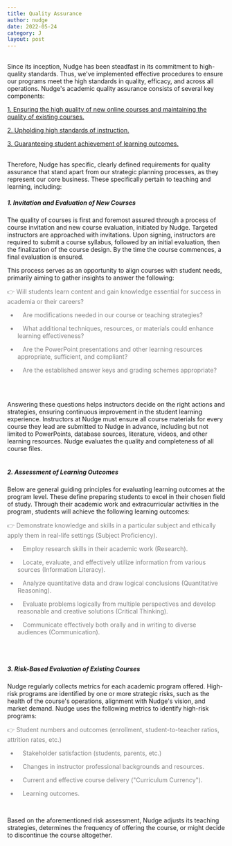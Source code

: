 ```yaml
---
title: Quality Assurance
author: nudge
date: 2022-05-24
category: J
layout: post
---
```


<br>
Since its inception, Nudge has been steadfast in its commitment to high-quality standards. Thus, we've implemented effective procedures to ensure our programs meet the high standards in quality, efficacy, and across all operations.
Nudge's academic quality assurance consists of several key components:

<u>1. Ensuring the high quality of new online courses and maintaining the quality of existing courses.</u>

<u>2. Upholding high standards of instruction.</u>

<u>3. Guaranteeing student achievement of learning outcomes.</u>

<br>
Therefore, Nudge has specific, clearly defined requirements for quality assurance that stand apart from our strategic planning processes, as they represent our core business. These specifically pertain to teaching and learning, including:
<br>

##### 1.	Invitation and Evaluation of New Courses
The quality of courses is first and foremost assured through a process of course invitation and new course evaluation, initiated by Nudge. Targeted instructors are approached with invitations. Upon signing, instructors are required to submit a course syllabus, followed by an initial evaluation, then the finalization of the course design. By the time the course commences, a final evaluation is ensured.

This process serves as an opportunity to align courses with student needs, primarily aiming to gather insights to answer the following:

<font color="gray">

👉 Will students learn content and gain knowledge essential for success in academia or their careers?<br>

- &nbsp;&nbsp;&nbsp;Are modifications needed in our course or teaching strategies?<br>

- &nbsp;&nbsp;&nbsp;What additional techniques, resources, or materials could enhance learning effectiveness?<br>

- &nbsp;&nbsp;&nbsp;Are the PowerPoint presentations and other learning resources appropriate, sufficient, and compliant?<br>

- &nbsp;&nbsp;&nbsp;Are the established answer keys and grading schemes appropriate?<br>

</font>
<br>
<br>

Answering these questions helps instructors decide on the right actions and strategies, ensuring continuous improvement in the student learning experience. Instructors at Nudge must ensure all course materials for every course they lead are submitted to Nudge in advance, including but not limited to PowerPoints, database sources, literature, videos, and other learning resources. Nudge evaluates the quality and completeness of all course files.
<br>
<br>

##### 2.	Assessment of Learning Outcomes
Below are general guiding principles for evaluating learning outcomes at the program level. These define preparing students to excel in their chosen field of study. Through their academic work and extracurricular activities in the program, students will achieve the following learning outcomes:

<font color="gray">
  
👉  Demonstrate knowledge and skills in a particular subject and ethically apply them in real-life settings (Subject Proficiency).<br>

- &nbsp;&nbsp;&nbsp;Employ research skills in their academic work (Research).<br>
  
- &nbsp;&nbsp;&nbsp;Locate, evaluate, and effectively utilize information from various sources (Information Literacy).<br>
  
- &nbsp;&nbsp;&nbsp;Analyze quantitative data and draw logical conclusions (Quantitative Reasoning).<br>
  
- &nbsp;&nbsp;&nbsp;Evaluate problems logically from multiple perspectives and develop reasonable and creative solutions (Critical Thinking).<br>

- &nbsp;&nbsp;&nbsp;Communicate effectively both orally and in writing to diverse audiences (Communication).<br>

</font>
<br>
<br>

##### 3.	Risk-Based Evaluation of Existing Courses
Nudge regularly collects metrics for each academic program offered. High-risk programs are identified by one or more strategic risks, such as the health of the course's operations, alignment with Nudge's vision, and market demand. Nudge uses the following metrics to identify high-risk programs:

<font color="gray">

👉  Student numbers and outcomes (enrollment, student-to-teacher ratios, attrition rates, etc.)<br>

- &nbsp;&nbsp;&nbsp;Stakeholder satisfaction (students, parents, etc.)<br>

- &nbsp;&nbsp;&nbsp;Changes in instructor professional backgrounds and resources.<br>

- &nbsp;&nbsp;&nbsp;Current and effective course delivery ("Curriculum Currency").<br>

- &nbsp;&nbsp;&nbsp;Learning outcomes.<br>

</font>
<br>

Based on the aforementioned risk assessment, Nudge adjusts its teaching strategies, determines the frequency of offering the course, or might decide to discontinue the course altogether.
 
<br>
<br>
